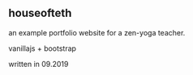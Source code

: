 ## houseofteth

an example portfolio website for a zen-yoga teacher.

vanillajs + bootstrap

written in 09.2019
